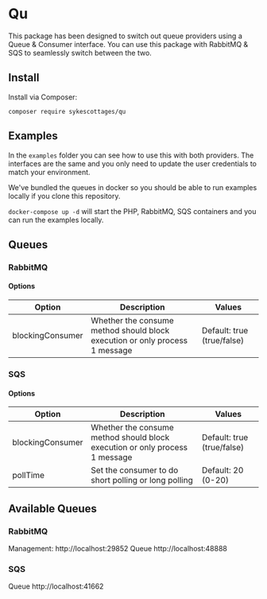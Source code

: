 # Qu
This package has been designed to switch out queue providers using a Queue & Consumer interface. You can use this package with
RabbitMQ & SQS to seamlessly switch between the two. 

## Install
Install via Composer:

`composer require sykescottages/qu`

## Examples
In the `examples` folder you can see how to use this with both providers. The interfaces are the same and you only need 
to update the user credentials to match your environment. 

We've bundled the queues in docker so you should be able to run examples locally if you clone this repository.

`docker-compose up -d` will start the PHP, RabbitMQ, SQS containers and you can run the examples locally. 

## Queues

### RabbitMQ

#### Options
| Option  | Description  | Values   |
|---|---|---|
| blockingConsumer  | Whether the consume method should block execution or only process 1 message | Default: true (true/false)|


### SQS

#### Options

| Option  | Description  | Values   |
|---|---|---|
| blockingConsumer  | Whether the consume method should block execution or only process 1 message | Default: true (true/false)|
| pollTime  | Set the consumer to do short polling or long polling | Default: 20 (0-20)|


## Available Queues
### RabbitMQ

Management: http://localhost:29852
Queue http://localhost:48888

### SQS
Queue http://localhost:41662
